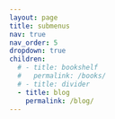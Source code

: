 ```yaml
---
layout: page
title: submenus
nav: true
nav_order: 5
dropdown: true
children:
  # - title: bookshelf
  #   permalink: /books/
  # - title: divider
  - title: blog
    permalink: /blog/
---
```

